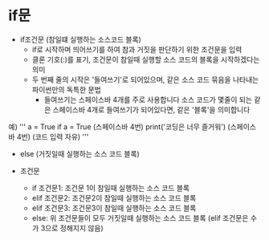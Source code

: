 # if문

- if조건문 (참일떄 실행하는 소스코드 블록)
  - if로 시작하며 띄어쓰기를 하여 참과 거짓을 판단하기 위한 조건문을 입력
  - 클론 기호(:)를 표기, 조건문이 참일때 실행할 소스 코드의 블록을 시작하겠다는 의미
  - 두 번째 줄의 시작은 '들여쓰기'로 되어있으며, 같은 소스 코드 묶음을 나타내는 파이썬만의 독특한 문법
    - 들여쓰기는 스페이스바 4개를 주로 사용합니다 소스 코드가 몇줄이 되는 같은 스페이스바 4개로 들여쓰기가 되어있다면, 같은 '블록'을 의미합니다

예)
'''
a = True
if a = True
(스페이스바 4번) print('코딩은 너무 즐거워')
(스페이스바 4번) (코드 입력 자유)
'''

- else (거짓일때 실행하는 소스 코드 블록)

- 조건문 
  - if 조건문1: 조건문 1이 참일때 실행하는 소스 코드 블록
  - elif 조건문2: 조건문2이 참일때 실행하는 소스 코드 블록
  - elif 조건문3: 조건문3이 참일때 실행하는 소스 코드 블록
  - else: 위 조건문들이 모두 거짓일때 실행하는 소스 코드 블록 (elif 조건문은 수가 3으로 정해지지 않음)

